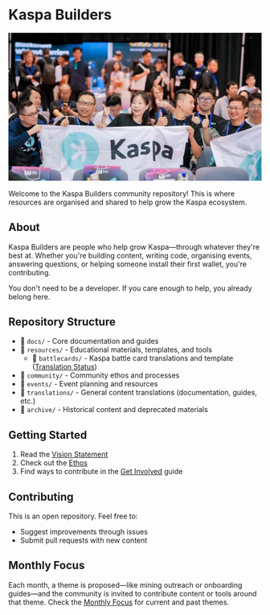 # Kaspa Builders

<p align="center">
  <img src="assets/images/readme.jpg" alt="Kaspa Builders" width="600">
</p>

Welcome to the Kaspa Builders community repository! This is where resources are organised and shared to help grow the Kaspa ecosystem.

## About

Kaspa Builders are people who help grow Kaspa—through whatever they're best at. Whether you're building content, writing code, organising events, answering questions, or helping someone install their first wallet, you're contributing.

You don't need to be a developer. If you care enough to help, you already belong here.

## Repository Structure

- 📁 `docs/` - Core documentation and guides
- 📁 `resources/` - Educational materials, templates, and tools
  - 📁 `battlecards/` - Kaspa battle card translations and template ([Translation Status](resources/battlecards/translation-status.md))
- 📁 `community/` - Community ethos and processes
- 📁 `events/` - Event planning and resources
- 📁 `translations/` - General content translations (documentation, guides, etc.)
- 📁 `archive/` - Historical content and deprecated materials

## Getting Started

1. Read the [Vision Statement](docs/vision-statement.md)
2. Check out the [Ethos](community/ethos.md)
3. Find ways to contribute in the [Get Involved](docs/get-involved.md) guide

## Contributing

This is an open repository. Feel free to:
- Suggest improvements through issues
- Submit pull requests with new content

## Monthly Focus

Each month, a theme is proposed—like mining outreach or onboarding guides—and the community is invited to contribute content or tools around that theme. Check the [Monthly Focus](docs/monthly-focus.md) for current and past themes. 